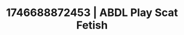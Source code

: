 ---
categories:
- Closeness kink
- Lustful narration
- AI-generated
- Erotic transformation
- Kinky fairytales
- ASMR
- Erotic slow burn
- Cosplay
image: /assets/images/1746688872453.jpg
layout: post
seo:
  description: Featured content with sensual ABDL Play, Scat Fetish. HD images available.
  keywords: ABDL Play, Scat Fetish
  og_image: /assets/images/1746688872453.jpg
  schema_type: VisualArtwork
tags:
- ABDL Play
- Scat Fetish
- '#1746688872453'
title: 1746688872453 | ABDL Play Scat Fetish
---